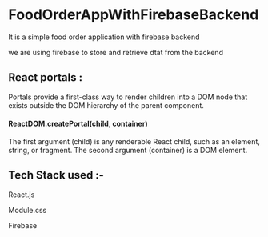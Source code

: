 # FoodOrderAppWithFirebaseBackend

It is a simple food order application with firebase backend

we are using firebase to store and retrieve dtat from the backend

 ## React portals :

Portals provide a first-class way to render children into a DOM node that exists outside the DOM hierarchy of the parent component.

#### ReactDOM.createPortal(child, container)

The first argument (child) is any renderable React child, such as an element, string, or fragment. The second argument (container) is a DOM element.


## Tech Stack used :-

React.js

Module.css

Firebase 
